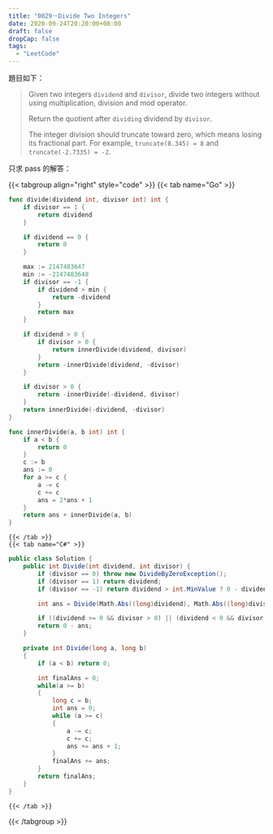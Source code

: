```yaml
---
title: "0029－Divide Two Integers"
date: 2020-09-24T20:20:00+08:00
draft: false
dropCap: false
tags:
  - "LeetCode"
---
```


題目如下：

> Given two integers `dividend` and `divisor`, divide two integers without using multiplication, division and mod operator.
>
> Return the quotient after `dividing` dividend by `divisor`.
>
> The integer division should truncate toward zero, which means losing its fractional part. For example, `truncate(8.345) = 8` and `truncate(-2.7335) = -2`.

只求 pass 的解答：

{{< tabgroup align="right" style="code" >}}
    {{< tab name="Go" >}}
```go
func divide(dividend int, divisor int) int {
	if divisor == 1 {
		return dividend
	}

	if dividend == 0 {
		return 0
	}

	max := 2147483647
	min := -2147483648
	if divisor == -1 {
		if dividend > min {
			return -dividend
		}
		return max
	}

	if dividend > 0 {
		if divisor > 0 {
			return innerDivide(dividend, divisor)
		}
		return -innerDivide(dividend, -divisor)
	}

	if divisor > 0 {
		return -innerDivide(-dividend, divisor)
	}
	return innerDivide(-dividend, -divisor)
}

func innerDivide(a, b int) int {
	if a < b {
		return 0
	}
	c := b
	ans := 0
	for a >= c {
		a -= c
		c += c
		ans = 2*ans + 1
	}
	return ans + innerDivide(a, b)
}
```
    {{< /tab >}}
    {{< tab name="C#" >}}
```csharp
public class Solution {
    public int Divide(int dividend, int divisor) {
        if (divisor == 0) throw new DivideByZeroException();
        if (divisor == 1) return dividend;
        if (divisor == -1) return dividend > int.MinValue ? 0 - dividend : int.MaxValue;

        int ans = Divide(Math.Abs((long)dividend), Math.Abs((long)divisor));

        if ((dividend >= 0 && divisor > 0) || (dividend < 0 && divisor < 0)) return ans;
        return 0 - ans;
    }

    private int Divide(long a, long b)
    {
        if (a < b) return 0;

        int finalAns = 0;
        while(a >= b)
        {
            long c = b;
            int ans = 0;
            while (a >= c)
            {
                a -= c;
                c += c;
                ans += ans + 1;
            }
            finalAns += ans;
        }
        return finalAns;
    }
}
```
    {{< /tab >}}
{{< /tabgroup >}}